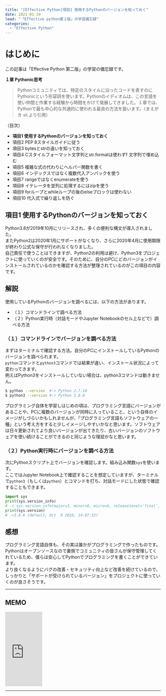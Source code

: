 ```yaml
---
title: "[Effective Python]項目1 使用するPythonのバージョンを知っておく"
date: 2021-01-19
lead: "「Effective python第２版」の学習備忘録"
categories:
  - "Effective Python"
---
```


# はじめに
この記事は「Effective Python 第二版」の学習の備忘録です。

**１章 Pythonic思考**  
>Pythonコミュニティでは、特定のスタイルに沿ったコードを表すのにPythonicという形容詞を使います。Pythonのイディオムは、この言語を使い仲間と作業する経験から時間をかけて発展してきました。１章では、Pythonで最も中心的な共通的に使われる最良の方法を扱います。（まえがき xii より引用）

（目次）
- **項目1 使用するPythonのバージョンを知っておく**
- 項目2 PEP 8スタイルガイドに従う
- 項目3 bytesとstrの違いを知っておく
- 項目4 Cスタイルフォーマット文字列とstr.formatは使わずf 文字列で埋め込む
- 項目5 複雑な式の代わりにヘルパー関数を書く
- 項目6 インデックスではなく複数代入アンパックを使う
- 項目7 rangeではなくenumerateを使う
- 項目8 イテレータを並列に処理するにはzipを使う
- 項目9 forループとwhileループの後のelseブロックは使わない
- 項目10 代入式で繰り返しを防ぐ


## 項目1 使用するPythonのバージョンを知っておく
Python3.8が2019年10月にリリースされ、多くの便利な構文が導入されました。  
またPython2は2020年1月にサポートがなくなり、さらに2020年4月に使用期限が終わり公式な保守が行われなくなりました。  
自己責任で使うことはできますが、Python2の利用は避け、Python3をプロジェクトに使っていくのが安全です。そのために、自分のPCにどのバージョンがインストールされているのかを確認する方法が整理されているのがこの項目の内容です。

## 解説
使用しているPythonのバージョンを調べるには、以下の方法があります。
- （１）コマンドラインで調べる方法
- （２）Python実行時（対話モードやJupyter Notebookのセル上などで）調べる方法


### （１）コマンドラインでバージョンを調べる方法
まずはターミナルで確認する方法。自分のPCにインストールしているPythonのバージョンを調べられます。  
`python`コマンドと`python3`コマンドでは結果が違い、インストール状況によって変わってきます。  
例えばPython3をインストールしていない場合は、python3コマンドは動きません。

```bash
$ python --version  #-> Python 2.7.10
$ python3 --version #-> Python 3.8.0
```

プログラミング自体を学習しはじめの頃は、プログラミング言語にバージョンがあることや、PCに複数のバージョンが同時に入っていること、という自体のイメージがしづらいかもしれませんが、「プログラミング言語もソフトウェアの一種」という考え方をすると少しイメージしやすいかなと思います。ソフトウェアは日々更新されてより良いバージョンが出てきたり、古いバージョンのソフトウェアを使い続けることができるのと同じような理屈かなと思います。


### （２）Python実行時にバージョンを調べる方法
次にPythonスクリプト上でバージョンを確認します。組み込み関数`sys`を使います。  
ここではJupyter Notebook上で確認することを想定していますが、ターミナルで`python3`（もしくは`python`）とコマンドを打ち、対話モードにした状態で確認することもできます。

```python
import sys
print(sys.version_info)
# -> sys.version_info(major=3, minor=8, micro=6, releaselevel='final', serial=0)
print(sys.version)
# ->3.8.6 (default, Oct  8 2020, 14:07:53) 
```

## 感想
プログラミング言語自体も、その実は誰かがプログラミングで作ったものです。  
Pythonはオープンソースなので裏側でコミュニティの皆さんが保守管理してくれているため、僕らは安心してPythonでプログラミングを書くことができています。  
より良くなるようにバグの改善・セキュリティ向上など改善を続けているので、しっかりと「サポートが受けられているバージョン」をプロジェクトに使っていくのが良さそうです。

---
## MEMO
<iframe style="width:120px;height:240px;" marginwidth="0" marginheight="0" scrolling="no" frameborder="0" src="https://rcm-fe.amazon-adsystem.com/e/cm?ref=qf_sp_asin_til&t=massasquash08-22&m=amazon&o=9&p=8&l=as1&IS1=1&detail=1&asins=4873119170&linkId=b01ad363c615cc9408dfcc360b1a85de&bc1=ffffff&amp;lt1=_top&fc1=333333&lc1=0066c0&bg1=ffffff&f=ifr"></iframe>

---

